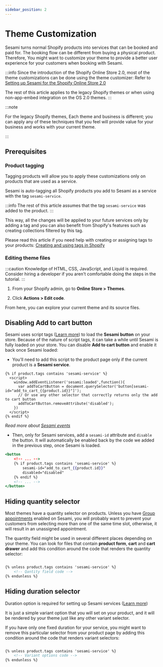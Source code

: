 ```yaml
---
sidebar_position: 2
---
```


# Theme Customization

Sesami turns normal Shopify products into services that can be booked and paid for. The booking flow can be different from buying a physical product. Therefore, You might want to customize your theme to provide a better user experience for your customers when booking with Sesami.


:::info
Since the introduction of the Shopify Online Store 2.0, most of the theme customizations can be done using the theme customizer: Refer to [Setting up Sesami for the Shopify Online Store 2.0](https://help.sesami.co/hc/en-us/articles/4421864289687-Setting-up-Sesami-for-the-Shopify-Online-Store-2-0)

The rest of this article applies to the legacy Shopify themes or when using non-app-embed integration on the OS 2.0 themes.
:::

:::note

For the legacy Shopify themes,  Each theme and business is different; you can apply any of these techniques that you feel will provide value for your business and works with your current theme.

:::

## Prerequisites

### Product tagging
Tagging products will allow you to apply these customizations only on products that are used as a service.

Sesami is auto-tagging all Shopify products you add to Sesami as a service with the tag `sesami-service`. 

:::info
The rest of this article assumes that the tag `sesami-service` was added to the product.
:::

This way, all the changes will be applied to your future services only by adding a tag and you can also benefit from Shopify's features such as creating collections filtered by this tag.

Please read this article if you need help with creating or assigning tags to your products:
[Creating and using tags in Shopify](https://help.shopify.com/en/manual/shopify-admin/productivity-tools/using-tags)

### Editing theme files
:::caution
Knowledge of HTML, CSS, JavaScript, and Liquid is required. Consider hiring a developer if you aren't comfortable doing the steps in the tutorial.
:::

1. From your Shopify admin, go to **Online Store > Themes**.

1. Click **Actions > Edit code**.

From here, you can explore your current theme and its source files.

## Disabling Add to cart button
Sesami uses script tags ([Learn more](/docs/intro#storefront)) to load the **Sesami button** on your store. Because of the nature of script tags, it can take a while until Sesami is fully loaded on your store. You can disable **Add to cart button** and enable it back once Sesami loaded:

- You'll need to add this script to the product page only if the current product is a **Sesami service**. 

```markup
{% if product.tags contains 'sesami-service' %}
  <script>
    window.addEventListener('sesami:loaded',function(){
      var addToCartButton = document.querySelector('button[sesami-id="add_to_cart_{{product.id}}"]');
      // Or use any other selector that correctly returns only the add to cart button
      addToCartButton.removeAttribute('disabled');
    })
  </script>
{% endif %}
```
*Read more about [Sesami events](/docs/storefront-integration/anatomy-of-sesami-button#events)*

- Then, only for Sesami services, add a `sesami-id` attribute and `disable` the button. It will automatically be enabled back by the code we added in the previous step, once Sesami is loaded.

```handlebars {3,4,5,6}
<button
	<!-- ... -->
	{% if product.tags contains 'sesami-service' %}
		sesami-id="add_to_cart_{{product.id}}"
		disabled="disabled"
	{% endif %}
	<!-- ... -->
</button>
```


## Hiding quantity selector

Most themes have a quantity selector on products. Unless you have [Group appointments](https://help.sesami.co/hc/en-us/articles/360052498913-Group-Appointments) enabled on Sesami, you will probably want to prevent your customers from selecting more than one of the same time slot, otherwise, it will result in an unassigned appointment.

The quantity field might be used in several different places depending on your theme. You can look for files that contain **product form**, **cart** and **cart drawer** and add this condition around the code that renders the quantity selector:

```handlebars

{% unless product.tags contains 'sesami-service' %}
    <!-- Qantity field code -->
{% endunless %}

```


## Hiding duration selector

Duration option is required for setting up Sesami services ([Learn more](https://help.sesami.co/hc/en-us/articles/360037521993-How-do-I-set-up-my-Sesami-account-))

It is just a simple variant option that you will set on your product, and it will be rendered by your theme just like any other variant selector.

If you have only one fixed duration for your service, you might want to remove this particular selector from your product page by adding this condition around the code that renders variant selectors:

```handlebars

{% unless product.tags contains 'sesami-service' %}
    <!-- Variant options code -->
{% endunless %}

```

